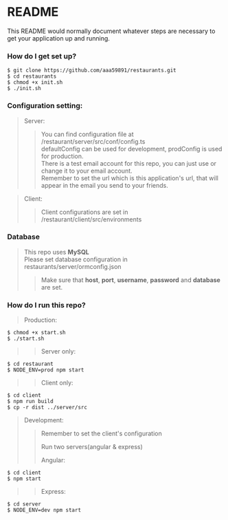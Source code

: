 # README #

This README would normally document whatever steps are necessary to get your application up and running.

### How do I get set up? ###
   ```
   $ git clone https://github.com/aaa59891/restaurants.git  
   $ cd restaurants  
   $ chmod +x init.sh   
   $ ./init.sh
   ```
### Configuration setting: ###
>Server:
>>You can find configuration file at /restaurant/server/src/conf/config.ts  
>>defaultConfig can be used for development, prodConfig is used for production.  
>>There is a test email account for this repo, you can just use or change it to your email account.  
>>Remember to set the url which is this application's url, that will appear in the email you send to your friends.  

>Client:
>>Client configurations are set in /restaurant/client/src/environments  
### Database ###

>This repo uses **MySQL**  
>Please set database configuration in restaurants/server/ormconfig.json  
>>Make sure that **host**, **port**, **username**, **password** and **database** are set.


### How do I run this repo? ###
>Production:
```
$ chmod +x start.sh
$ ./start.sh
```
>>Server only:
```
$ cd restaurant
$ NODE_ENV=prod npm start
```
>>Client only:
```
$ cd client
$ npm run build
$ cp -r dist ../server/src
```
>Development:
>>Remember to set the client's configuration  
>>
>>Run two servers(angular & express)
>>
>>Angular:
```
$ cd client
$ npm start
```
>>Express:
```
$ cd server
$ NODE_ENV=dev npm start
```